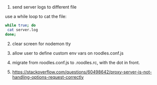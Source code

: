 1. send server logs to different file

use a while loop to cat the file:

```bash
while true; do
 cat server.log
done;
```

2. clear screen for nodemon tty

3. allow user to define custom env vars on roodles.conf.js

4. migrate from roodles.conf.js to .roodles.rc, with the dot in front.

5. https://stackoverflow.com/questions/60498642/proxy-server-is-not-handling-options-request-correctly


